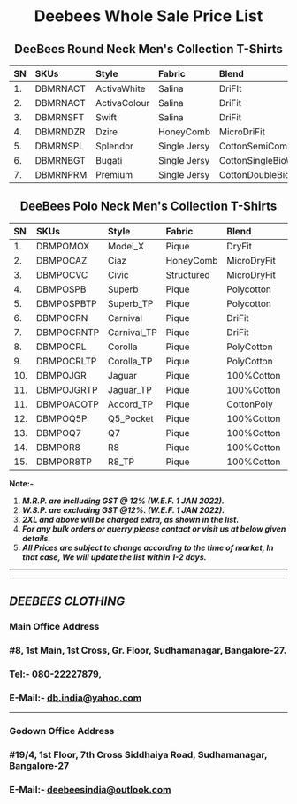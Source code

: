 <h1 align="center">Deebees Whole Sale Price List</h1>
<h2 align="center">DeeBees Round Neck Men's Collection T-Shirts</h2>

|SN|SKUs|Style|Fabric|Blend|G.S.M.|M.R.P.|W.S.P.|2XL|3XL|
|:---|:---|:---|:---|:---|:---|:---|:---|:---|:---|
|1.|DBMRNACT|ActivaWhite|Salina|DriFIt|130|₹249/-|₹59/-|₹69/-|₹79/-|
|2.|DBMRNACT|ActivaColour|Salina|DriFit|130|₹249/-|₹65/-|₹75/-|₹85/-|
|3.|DBMRNSFT|Swift|Salina|DriFit|160|₹349/-|₹85/-|₹85/-|₹95/-|
|4.|DBMRNDZR|Dzire|HoneyComb|MicroDriFit|200|₹399/-|₹95/-|₹95/-|₹105/-|
|5.|DBMRNSPL|Splendor|Single Jersy|CottonSemiCombed|150|₹449/-|₹105/-|₹115/-|₹125/-|
|6.|DBMRNBGT|Bugati|Single Jersy|CottonSingleBioWash|200|₹549/-|₹145/-|₹155/-|₹165/-|
|7.|DBMRNPRM|Premium|Single Jersy|CottonDoubleBioWash|200|₹649/-|₹165/-|₹175/-|₹185/-|

<h2 align="center">DeeBees Polo Neck Men's Collection T-Shirts</h2>

|SN|SKUs|Style|Fabric|Blend|G.S.M.|M.R.P.|W.S.P.|2XL|3XL|
|:---|:---|:---|:---|:---|:---|:---|:---|:---|:---|
|1.|DBMPOMOX|Model_X|Pique|DryFit|180 |₹499/-|₹135/-|₹135/-|₹160/-|
|2.|DBMPOCAZ|Ciaz|HoneyComb|MicroDryFit|200|₹549/-|₹135/-|₹135/-|₹160/-|
|3.|DBMPOCVC|Civic|Structured|MicroDryFit|210|₹699/-|₹175/-|₹175/-|₹200/-|
|4.|DBMPOSPB|Superb|Pique|Polycotton|220|₹699/-|₹175/-|₹175/-|₹200/-|
|5.|DBMPOSPBTP|Superb_TP|Pique|Polycotton|220|₹749/-|₹185/-|₹185/-|₹210/-|
|6.|DBMPOCRN|Carnival|Pique|DriFit|200|₹699/-|₹185/-|₹185/-|₹210/-|
|7.|DBMPOCRNTP|Carnival_TP|Pique|DriFit|200|₹749/-|₹195/-|₹195/-|₹220/-|
|8.|DBMPOCRL|Corolla|Pique|PolyCotton|240|₹899/-|₹225/-|₹225/-|₹250/-|
|9.|DBMPOCRLTP|Corolla_TP|Pique|PolyCotton|240|₹949/-|₹235/-|₹235/-|₹260/-|
|10.|DBMPOJGR|Jaguar|Pique|100%Cotton|240|₹999/-|₹245/-|₹245/-|₹270/-|
|11.|DBMPOJGRTP|Jaguar_TP|Pique|100%Cotton|240|₹949/-|₹255/-|₹255/-|₹280/-|
|11.|DBMPOACOTP|Accord_TP|Pique|CottonPoly|220|₹949/-|₹245/-|₹245/-|₹270/-|
|12.|DBMPOQ5P|Q5_Pocket|Pique|100%Cotton|260|₹1099/-|₹275/-|₹275/-|₹300/-|
|13.|DBMPOQ7|Q7|Pique|100%Cotton|260|₹1099/-|₹275/-|₹275/-|₹300/-|
|14.|DBMPOR8|R8|Pique|100%Cotton|260|₹1099/-|₹275/-|₹275/-|₹300/-|
|15.|DBMPOR8TP|R8_TP|Pique|100%Cotton|260|₹1149/-|₹285/-|₹285/-|₹310/-|

__Note:-__
1. ___M.R.P. are inclluding GST @ 12% _(W.E.F. 1 JAN 2022)_.___
1. ___W.S.P. are excluding GST @12%. _(W.E.F. 1 JAN 2022)_.___
1. ___2XL and above will be charged extra, as shown in the list.___
1. ___For any bulk orders or querry please contact or visit us at below given details.___
1. ___All Prices are subject to change according to the time of market, In that case, We will update the list within 1-2 days.___


---
---
## ___DEEBEES CLOTHING___
### __Main Office Address__
### #8, 1st Main, 1st Cross, Gr. Floor, Sudhamanagar, Bangalore-27.
### Tel:- 080-22227879,
### E-Mail:- db.india@yahoo.com
---
### __Godown Office Address__
### #19/4, 1st Floor, 7th Cross Siddhaiya Road, Sudhamanagar, Bangalore-27
### E-Mail:- deebeesindia@outlook.com